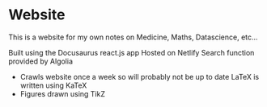 # Website

This is a website for my own notes on Medicine, Maths, Datascience, etc...

Built using the Docusaurus react.js app
Hosted on Netlify
Search function provided by Algolia
- Crawls website once a week so will probably not be up to date
LaTeX is written using KaTeX
- Figures drawn using TikZ